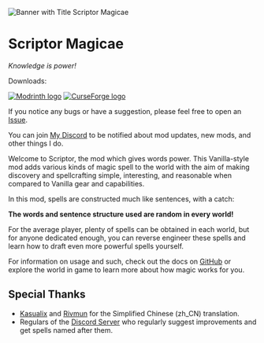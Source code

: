 ![Banner with Title Scriptor Magicae](https://github.com/ssblur/scriptor/raw/main/banner.png)

# Scriptor Magicae
*Knowledge is power!*

Downloads: 

[![Modrinth logo](https://github.com/ssblur/doc/assets/modrinth.png)](https://modrinth.com/mod/scriptor-magicae/)
[![CurseForge logo](https://github.com/ssblur/doc/assets/curseforge.png)](https://www.curseforge.com/minecraft/mc-mods/scriptor-magicae)

If you notice any bugs or have a suggestion, please feel free to open an
[Issue](https://github.com/ssblur/scriptor/issues).

You can join [My Discord](http://dc.blur.lol) to be notified about
mod updates, new mods, and other things I do.

Welcome to Scriptor, the mod which gives words power.
This Vanilla-style mod adds various kinds of magic spell to the world
with the aim of making discovery and spellcrafting simple, interesting,
and reasonable when compared to Vanilla gear and capabilities.

In this mod, spells are constructed much like sentences, with a catch:

**The words and sentence structure used are random in every world!**

For the average player, plenty of spells can be obtained in each world,
but for anyone dedicated enough, you can reverse engineer these spells
and learn how to draft even more powerful spells yourself.

For information on usage and such, check out the docs on 
[GitHub](https://github.com/ssblur/scriptor/blob/main/doc/README.md)
or explore the world in game to learn more about how magic works for
you.

## Special Thanks

 * [Kasualix](https://github.com/Kasualix)
   and
   [Rivmun](https://github.com/Rivmun)
   for the Simplified Chinese (zh_CN) translation.
 * Regulars of the [Discord Server](http://dc.blur.lol) who 
   regularly suggest improvements and get spells named after them.
